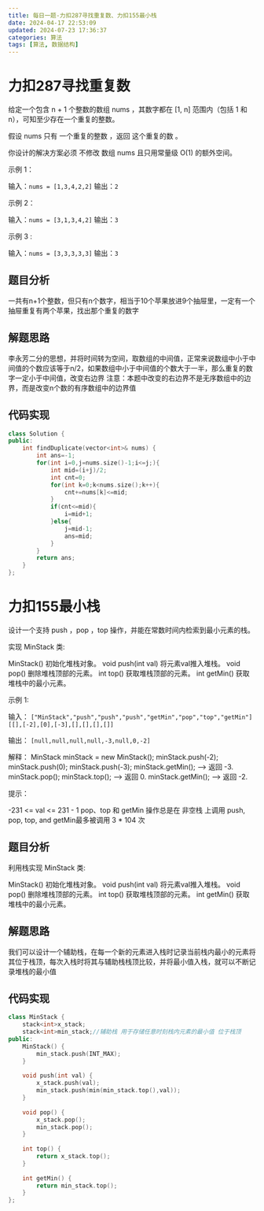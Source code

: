 ```yaml
---
title: 每日一题-力扣287寻找重复数、力扣155最小栈
date: 2024-04-17 22:53:09
updated: 2024-07-23 17:36:37
categories: 算法
tags: [算法, 数据结构]
---
```

# 力扣287寻找重复数

给定一个包含 n + 1 个整数的数组 nums ，其数字都在 [1, n] 范围内（包括 1 和 n），可知至少存在一个重复的整数。

假设 nums 只有 一个重复的整数 ，返回 这个重复的数 。

你设计的解决方案必须 不修改 数组 nums 且只用常量级 O(1) 的额外空间。

 

示例 1：

输入：`nums = [1,3,4,2,2]`
输出：`2`


示例 2：

输入：`nums = [3,1,3,4,2]`
输出：`3`


示例 3 :

输入：`nums = [3,3,3,3,3]`
输出：`3`


## 题目分析
一共有n+1个整数，但只有n个数字，相当于10个苹果放进9个抽屉里，一定有一个抽屉重复有两个苹果，找出那个重复的数字


## 解题思路
李永芳二分的思想，并将时间转为空间，取数组的中间值，正常来说数组中小于中间值的个数应该等于n/2，如果数组中小于中间值的个数大于一半，那么重复的数字一定小于中间值，改变右边界
注意：本题中改变的右边界不是无序数组中的边界，而是改变n个数的有序数组中的边界值


## 代码实现

```cpp
class Solution {
public:
    int findDuplicate(vector<int>& nums) {
        int ans=-1;
        for(int i=0,j=nums.size()-1;i<=j;){
            int mid=(i+j)/2;
            int cnt=0;
            for(int k=0;k<nums.size();k++){
                cnt+=nums[k]<=mid;
            }
            if(cnt<=mid){
                i=mid+1;
            }else{
                j=mid-1;
                ans=mid;
            }
        }
        return ans;
    }
};
```
# 力扣155最小栈


设计一个支持 push ，pop ，top 操作，并能在常数时间内检索到最小元素的栈。

实现 MinStack 类:

MinStack() 初始化堆栈对象。
void push(int val) 将元素val推入堆栈。
void pop() 删除堆栈顶部的元素。
int top() 获取堆栈顶部的元素。
int getMin() 获取堆栈中的最小元素。
 

示例 1:

输入：
`["MinStack","push","push","push","getMin","pop","top","getMin"]`
`[[],[-2],[0],[-3],[],[],[],[]]`

输出：
`[null,null,null,null,-3,null,0,-2]`

解释：
MinStack minStack = new MinStack();
minStack.push(-2);
minStack.push(0);
minStack.push(-3);
minStack.getMin();   --> 返回 -3.
minStack.pop();
minStack.top();      --> 返回 0.
minStack.getMin();   --> 返回 -2.
 

提示：

-231 <= val <= 231 - 1
pop、top 和 getMin 操作总是在 非空栈 上调用
push, pop, top, and getMin最多被调用 3 * 104 次


## 题目分析
利用栈实现 MinStack 类:

MinStack() 初始化堆栈对象。
void push(int val) 将元素val推入堆栈。
void pop() 删除堆栈顶部的元素。
int top() 获取堆栈顶部的元素。
int getMin() 获取堆栈中的最小元素。


## 解题思路
我们可以设计一个辅助栈，在每一个新的元素进入栈时记录当前栈内最小的元素将其位于栈顶，每次入栈时将其与辅助栈栈顶比较，并将最小值入栈，就可以不断记录堆栈的最小值


## 代码实现

```cpp
class MinStack {
    stack<int>x_stack;
    stack<int>min_stack;//辅助栈 用于存储任意时刻栈内元素的最小值 位于栈顶
public:
    MinStack() {
        min_stack.push(INT_MAX);
    }
    
    void push(int val) {
        x_stack.push(val);
        min_stack.push(min(min_stack.top(),val));
    }
    
    void pop() {
        x_stack.pop();
        min_stack.pop();
    }
    
    int top() {
        return x_stack.top();
    }
    
    int getMin() {
        return min_stack.top();
    }
};
